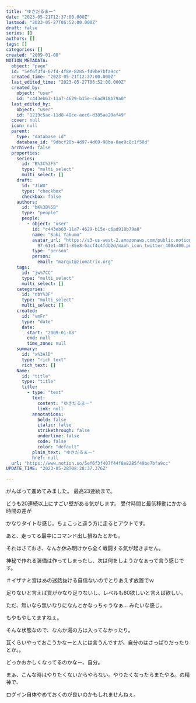 ```yaml
---
title: "ゆきだるまー"
date: "2023-05-21T12:37:00.000Z"
lastmod: "2023-05-27T06:52:00.000Z"
draft: false
series: []
authors: []
tags: []
categories: []
created: "2009-01-08"
NOTION_METADATA:
  object: "page"
  id: "5ef6f3f4-07f4-4f8e-8285-f49be7bfa9cc"
  created_time: "2023-05-21T12:37:00.000Z"
  last_edited_time: "2023-05-27T06:52:00.000Z"
  created_by:
    object: "user"
    id: "c443eb63-11a7-4629-b15e-c6ad918b79a0"
  last_edited_by:
    object: "user"
    id: "1219c5ae-11d8-48ce-aec6-d385ae29af49"
  cover: null
  icon: null
  parent:
    type: "database_id"
    database_id: "9dbcf20b-4d97-4d69-98ba-8ae9c8c1f58d"
  archived: false
  properties:
    series:
      id: "B%3C%3FS"
      type: "multi_select"
      multi_select: []
    draft:
      id: "JiWU"
      type: "checkbox"
      checkbox: false
    authors:
      id: "bK%3B%5B"
      type: "people"
      people:
        - object: "user"
          id: "c443eb63-11a7-4629-b15e-c6ad918b79a0"
          name: "Saki Yakumo"
          avatar_url: "https://s3-us-west-2.amazonaws.com/public.notion-static.com/3ad1c4\
            97-61e1-48f1-85e8-6acf4c4fdb2d/maoh_icon_twitter_400x400.png"
          type: "person"
          person:
            email: "marqut@ziomatrix.org"
    tags:
      id: "jw%7CC"
      type: "multi_select"
      multi_select: []
    categories:
      id: "nbY%3F"
      type: "multi_select"
      multi_select: []
    created:
      id: "vmFr"
      type: "date"
      date:
        start: "2009-01-08"
        end: null
        time_zone: null
    summary:
      id: "x%3AlD"
      type: "rich_text"
      rich_text: []
    Name:
      id: "title"
      type: "title"
      title:
        - type: "text"
          text:
            content: "ゆきだるまー"
            link: null
          annotations:
            bold: false
            italic: false
            strikethrough: false
            underline: false
            code: false
            color: "default"
          plain_text: "ゆきだるまー"
          href: null
  url: "https://www.notion.so/5ef6f3f407f44f8e8285f49be7bfa9cc"
UPDATE_TIME: "2023-05-28T08:28:37.376Z"

---
```

<link rel="stylesheet" href="https://cdn.jsdelivr.net/npm/katex@0.16.2/dist/katex.min.css" integrity="sha384-bYdxxUwYipFNohQlHt0bjN/LCpueqWz13HufFEV1SUatKs1cm4L6fFgCi1jT643X" crossorigin="anonymous">


がんばって進めてみました。 最高23連続まで。


どうも20連続以上にすごい壁がある気がします。 受付時間と最低移動にかかる時間の差が


かなりタイトな感じ。ちょこっと違う方に走るとアウトです。


あと、走ってる最中にコマンド出し損ねたとかも。


それはさておき、なんか休み明けから全く戦闘する気が起きません。


神秘で作れる装備は作ってしまったし、次は何をしようかなぁって言う感じです。


＃イザナミ宮はあの迷路抜ける自信ないのでとりあえず放置でｗ


足りないと言えば貫がかなり足りないし、レベルも60欲しいと言えば欲しい。


ただ、無いなら無いなりになんとかなっちゃうなぁ… みたいな感じ。


もやもやしてますねぇ。


そんな状態なので、なんか湯の方は入ってなかったり。


瓦くらいやっておこうかなーと人には言うんですが、自分のはさっぱりだったりとか。。


どっかおかしくなってるのかなー、自分。


まぁ、こんな時はやりたくないからやらない。やりたくなったらまたやる。の精神で、


ログイン自体やめておくのが良いのかもしれませんねぇ。

